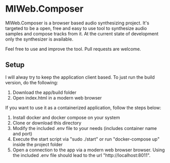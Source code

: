 # MIWeb.Composer
MIWeb.Composer is a browser based audio synthesizing project.
It's targeted to be a open, free and easy to use tool to synthesize audio samples and compose tracks from it.
At the current state of development only the synthesizer is available.

Feel free to use and improve the tool. Pull requests are welcome.

## Setup
I will alway try to keep the application client based.
To just run the build version, do the following:
1. Download the app/build folder
2. Open index.html in a modern web browser

If you want to use it as a containerized application, follow the steps below:
1. Install docker and docker compose on your system
2. Clone or download this directory
3. Modify the included .env file to your needs (includes container name and port)
4. Execute the start script via "sudo ./start" or run "docker-compose up" inside the project folder
5. Open a connection to the app via a modern web browser browser. Using the included .env file should lead to the url "http://localhost:8011".
